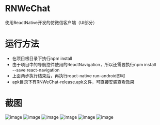 # RNWeChat
使用ReactNative开发的仿微信客户端（UI部分）

# 运行方法
* 在项目根目录下执行npm install
* 由于项目中的导航控件使用的ReactNavigation，所以还需要执行npm install --save react-navigation
* 上面两步执行结束后，再执行react-native run-android即可
* apk目录下有RNWeChat-release.apk文件，可直接安装查看效果

# 截图
![image](https://github.com/yubo725/RNWeChat/blob/master/screenshots/5.jpg)
![image](https://github.com/yubo725/RNWeChat/blob/master/screenshots/6.jpg)
![image](https://github.com/yubo725/RNWeChat/blob/master/screenshots/1.jpg)
![image](https://github.com/yubo725/RNWeChat/blob/master/screenshots/2.jpg)
![image](https://github.com/yubo725/RNWeChat/blob/master/screenshots/3.jpg)
![image](https://github.com/yubo725/RNWeChat/blob/master/screenshots/4.jpg)
